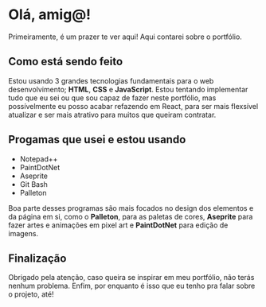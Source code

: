 <h1>Olá, amig@!</h1>
<p>Primeiramente, é um prazer te ver aqui! Aqui contarei sobre o portfólio.</p>
<h2>Como está sendo feito</h2>
<p>Estou usando 3 grandes tecnologias fundamentais para o web desenvolvimento; <strong>HTML</strong>, <strong>CSS</strong> e <strong>JavaScript</strong>. Estou tentando implementar tudo que eu sei ou que sou capaz de fazer neste portfólio, mas possívelmente eu posso acabar refazendo em React, para ser mais flexsível atualizar e ser mais atrativo para muitos que queiram contratar.</p>
<h2>Progamas que usei e estou usando</h2>
<ul>
	<li>Notepad++</li>
	<li>PaintDotNet</li>
	<li>Aseprite</li>
	<li>Git Bash</li>
	<li>Palleton</li>
</ul>
<p>Boa parte desses programas são mais focados no design dos elementos e da página em si, como o <strong>Palleton</strong>, para as paletas de cores, <strong>Aseprite</strong> para fazer artes e animações em pixel art e <strong>PaintDotNet</strong> para edição de imagens.</p>
<h2>Finalização</h2>
<p>Obrigado pela atenção, caso queira se inspirar em meu portfólio, não terás nenhum problema. Enfim, por enquanto é isso que eu tenho pra falar sobre o projeto, até!</p>